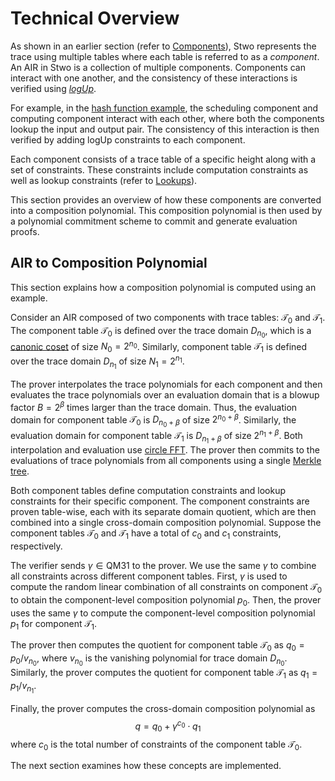 # Technical Overview

As shown in an earlier section (refer to [Components](../../air-development/components/index.md)), Stwo represents the trace using multiple tables where each table is referred to as a _component_. An AIR in Stwo is a collection of multiple components. Components can interact with one another, and the consistency of these interactions is verified using [_logUp_](https://eprint.iacr.org/2022/1530.pdf). 

For example, in the [hash function example](../../air-development/components/index.md#hash-function-example), the scheduling component and computing component interact with each other, where both the components lookup the input and output pair. The consistency of this interaction is then verified by adding logUp constraints to each component.

Each component consists of a trace table of a specific height along with a set of constraints. These constraints include computation constraints as well as lookup constraints (refer to [Lookups](../lookups.md)).

This section provides an overview of how these components are converted into a composition polynomial. This composition polynomial is then used by a polynomial commitment scheme to commit and generate evaluation proofs.

## AIR to Composition Polynomial

This section explains how a composition polynomial is computed using an example.

Consider an AIR composed of two components with trace tables: $\mathscr{T}_0$ and $\mathscr{T}_1$. The component table $\mathscr{T}_0$ is defined over the trace domain $D_{n_0}$, which is a [canonic coset](../circle-group.md#canonic-coset) of size $N_0 = 2^{n_0}$. Similarly, component table $\mathscr{T}_1$ is defined over the trace domain $D_{n_1}$ of size $N_1 = 2^{n_1}$.

The prover interpolates the trace polynomials for each component and then evaluates the trace polynomials over an evaluation domain that is a blowup factor $B = 2^\beta$ times larger than the trace domain. Thus, the evaluation domain for component table $\mathscr{T}_0$ is $D_{n_0 + \beta}$ of size $2^{n_0 + \beta}$. Similarly, the evaluation domain for component table $\mathscr{T}_1$ is $D_{n_1 + \beta}$ of size $2^{n_1 + \beta}$. Both interpolation and evaluation use [circle FFT](../circle-fft/index.md). The prover then commits to the evaluations of trace polynomials from all components using a single [Merkle tree](../vcs/index.md).

Both component tables define computation constraints and lookup constraints for their specific component. The component constraints are proven table-wise, each with its separate domain quotient, which are then combined into a single cross-domain composition polynomial. Suppose the component tables $\mathscr{T}_0$ and $\mathscr{T}_1$ have a total of $c_0$ and $c_1$ constraints, respectively.

The verifier sends $\gamma \in \mathsf{QM31}$ to the prover. We use the same $\gamma$ to combine all constraints across different component tables. First, $\gamma$ is used to compute the random linear combination of all constraints on component $\mathscr{T}_0$ to obtain the component-level composition polynomial $p_0$. Then, the prover uses the same $\gamma$ to compute the component-level composition polynomial $p_1$ for component $\mathscr{T}_1$.

The prover then computes the quotient for component table $\mathscr{T}_0$ as $q_0 = p_0 / v_{n_0}$, where $v_{n_0}$ is the vanishing polynomial for trace domain $D_{n_0}$. Similarly, the prover computes the quotient for component table $\mathscr{T}_1$ as $q_1 = p_1 / v_{n_1}$.

Finally, the prover computes the cross-domain composition polynomial as
$$
q = q_0 + \gamma^{c_0} \cdot q_1
$$
where $c_0$ is the total number of constraints of the component table $\mathscr{T}_0$.

The next section examines how these concepts are implemented.